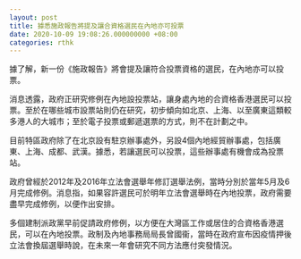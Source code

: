 ```yaml
---
layout: post
title: 據悉施政報告將提及讓合資格選民在內地亦可投票
date: 2020-10-09 19:08:26.000000000 +08:00
categories: rthk
---
```


據了解，新一份《施政報告》將會提及讓符合投票資格的選民，在內地亦可以投票。

消息透露，政府正研究修例在內地設投票站，讓身處內地的合資格香港選民可以投票。至於在哪些城市設票站則仍在研究，初步傾向如北京、上海、以至廣東這類較多港人的大城市；至於電子投票或郵遞選票的方式，則不在計劃之中。

目前特區政府除了在北京設有駐京辦事處外，另設4個內地經貿辦事處，包括廣東、上海、成都、武漢。據悉，若讓選民可以投票，這些辦事處有機會成為投票站。

政府曾經於2012年及2016年立法會選舉年修訂選舉法例，當時分別於當年5月及6月完成修例。消息指，如果容許選民可於明年立法會選舉時在內地投票，政府需要盡早完成修例，以便作出安排。

多個建制派政黨早前促請政府修例，以方便在大灣區工作或居住的合資格香港選民，可以在內地投票。政制及內地事務局局長曾國衞，當時在政府宣布因疫情押後立法會換屆選舉時說，在未來一年會研究不同方法應付突發情況。
